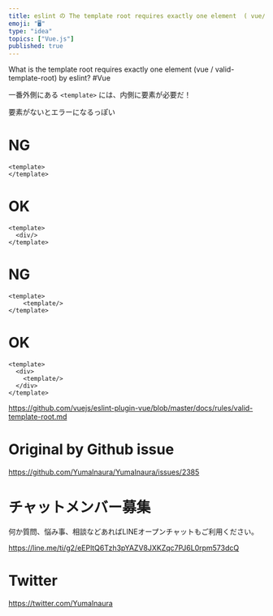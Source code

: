 ```yaml
---
title: eslint の The template root requires exactly one element  ( vue/valid-t
emoji: "🖥"
type: "idea"
topics: ["Vue.js"]
published: true
---
```


What is the template root requires exactly one element (vue / valid-template-root) by eslint? #Vue


一番外側にある `<template>` には、内側に要素が必要だ！

要素がないとエラーになるっぽい


# NG

```
<template>
</template>
```

# OK

```
<template>
  <div/>
</template>
```

# NG

```
<template>
    <template/>
</template>
```

# OK

```
<template>
  <div>
    <template/>
  </div>
</template>
```

https://github.com/vuejs/eslint-plugin-vue/blob/master/docs/rules/valid-template-root.md



# Original by Github issue

https://github.com/YumaInaura/YumaInaura/issues/2385








<!-- Update From Qiita API -->

# チャットメンバー募集


何か質問、悩み事、相談などあればLINEオープンチャットもご利用ください。

https://line.me/ti/g2/eEPltQ6Tzh3pYAZV8JXKZqc7PJ6L0rpm573dcQ





# Twitter


https://twitter.com/YumaInaura


<!-- Update From Qiita API -->


